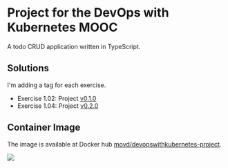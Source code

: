# Project for the DevOps with Kubernetes MOOC

A todo CRUD application written in TypeScript.

## Solutions

I'm adding a tag for each exercise.

- Exercise 1.02: Project [v0.1.0](https://github.com/movd/devopswithkubernetes/tree/v0.1.0/project)
- Exercise 1.04: Project [v0.2.0](https://github.com/movd/devopswithkubernetes/tree/v0.2.0/project)

## Container Image

The image is available at Docker hub [movd/devopswithkubernetes-project](https://hub.docker.com/r/movd/devopswithkubernetes-project).

[![](https://images.microbadger.com/badges/image/movd/devopswithkubernetes-project.svg)](https://microbadger.com/images/movd/devopswithkubernetes-project 'Get your own image badge on microbadger.com')
